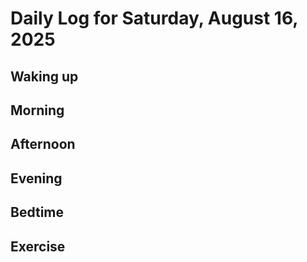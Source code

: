 # Daily Log for Saturday, August 16, 2025

## Waking up

## Morning

## Afternoon

## Evening

## Bedtime

## Exercise
